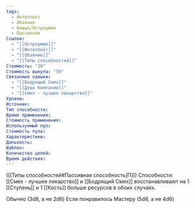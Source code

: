 ```yaml
---
tags:
  - Интеллект
  - Обаяние
  - Навык/Остроумие
  - Пассивная
Ссылки:
  - "[[Остроумие]]"
  - "[[Интеллект]]"
  - "[[Обаяние]]"
  - "[[Типы способностей]]"
Стоимость: "20"
Стоимость выкупа: "50"
Связанные навыки:
  - "[[Бодрящий Смех]]"
  - "[[Душа Компании]]"
  - "[[Смех - лучшее лекарство]]"
Уровни:
Источник:
Тип способности:
Время применения:
Стоимость применения:
Используемый пул:
Стоимость пула:
Характеристики:
Дальность:
Шаблон:
Количество целей:
Время действия:
---
```

([[Типы способностей#Пассивная способность|П]]) Способности: [[Смех - лучшее лекарство]] и [[Бодрящий Смех]] восстанавливают на 1 [[Ступень]] и 1 [[Кость]] больше ресурсов в обоих случаях. 

Обычно (3d8, а не 2d6)
Если понравилось Мастеру (5d8, а не 4d6)